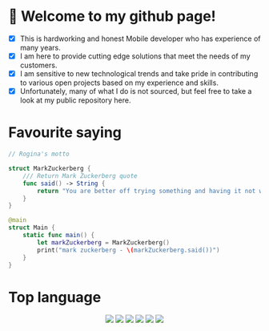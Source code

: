 # 👋 Welcome to my github page!

- [x] This is hardworking and honest Mobile developer who has experience of many years.
- [x] I am here to provide cutting edge solutions that meet the needs of my customers.
- [x] I am sensitive to new technological trends and take pride in contributing to various open projects based on my experience and skills.
- [x] Unfortunately, many of what I do is not sourced, but feel free to take a look at my public repository here.

# Favourite saying

```swift
// Rogina's motto

struct MarkZuckerberg {
    /// Return Mark Zuckerberg quote
    func said() -> String {
        return "You are better off trying something and having it not work and learning from that than not doing anything at all"
    }
}

@main
struct Main {
    static func main() {
        let markZuckerberg = MarkZuckerberg()
        print("mark zuckerberg - \(markZuckerberg.said())")
    }
}

```


# Top language

<div id='profile-them' align='center'>

![](https://img.shields.io/badge/swift-%25000000.svg?style=for-the-badge&logo=swift&logoColor=fff)
![](https://img.shields.io/badge/Objective_C-%25000000.svg?style=for-the-badge&logo=&logoColor=fff)
![](https://img.shields.io/badge/kotlin-%25000000.svg?style=for-the-badge&logo=kotlin&logoColor=fff)
![](https://img.shields.io/badge/flutter-%25000000.svg?style=for-the-badge&logo=flutter&logoColor=fff)
![](https://img.shields.io/badge/java-%25000000.svg?style=for-the-badge&logo=java&logoColor=fff)
![](https://img.shields.io/badge/python-%25000000.svg?style=for-the-badge&logo=python&logoColor=fff)


